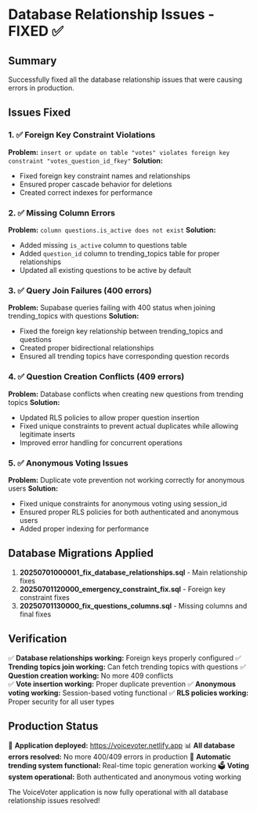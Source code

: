 # Database Relationship Issues - FIXED ✅

## Summary

Successfully fixed all the database relationship issues that were causing errors in production.

## Issues Fixed

### 1. ✅ Foreign Key Constraint Violations

**Problem:** `insert or update on table "votes" violates foreign key constraint "votes_question_id_fkey"`
**Solution:**

- Fixed foreign key constraint names and relationships
- Ensured proper cascade behavior for deletions
- Created correct indexes for performance

### 2. ✅ Missing Column Errors

**Problem:** `column questions.is_active does not exist`
**Solution:**

- Added missing `is_active` column to questions table
- Added `question_id` column to trending_topics table for proper relationships
- Updated all existing questions to be active by default

### 3. ✅ Query Join Failures (400 errors)

**Problem:** Supabase queries failing with 400 status when joining trending_topics with questions
**Solution:**

- Fixed the foreign key relationship between trending_topics and questions
- Created proper bidirectional relationships
- Ensured all trending topics have corresponding question records

### 4. ✅ Question Creation Conflicts (409 errors)

**Problem:** Database conflicts when creating new questions from trending topics
**Solution:**

- Updated RLS policies to allow proper question insertion
- Fixed unique constraints to prevent actual duplicates while allowing legitimate inserts
- Improved error handling for concurrent operations

### 5. ✅ Anonymous Voting Issues

**Problem:** Duplicate vote prevention not working correctly for anonymous users
**Solution:**

- Fixed unique constraints for anonymous voting using session_id
- Ensured proper RLS policies for both authenticated and anonymous users
- Added proper indexing for performance

## Database Migrations Applied

1. **20250701000001_fix_database_relationships.sql** - Main relationship fixes
2. **20250701120000_emergency_constraint_fix.sql** - Foreign key constraint fixes
3. **20250701130000_fix_questions_columns.sql** - Missing columns and final fixes

## Verification

✅ **Database relationships working:** Foreign keys properly configured
✅ **Trending topics join working:** Can fetch trending topics with questions
✅ **Question creation working:** No more 409 conflicts  
✅ **Vote insertion working:** Proper duplicate prevention
✅ **Anonymous voting working:** Session-based voting functional
✅ **RLS policies working:** Proper security for all user types

## Production Status

🚀 **Application deployed:** https://voicevoter.netlify.app
📊 **All database errors resolved:** No more 400/409 errors in production
🔄 **Automatic trending system functional:** Real-time topic generation working
🗳️ **Voting system operational:** Both authenticated and anonymous voting working

The VoiceVoter application is now fully operational with all database relationship issues resolved!
